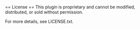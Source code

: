 == License ==
This plugin is proprietary and cannot be modified, distributed, or sold without permission.

For more details, see LICENSE.txt.